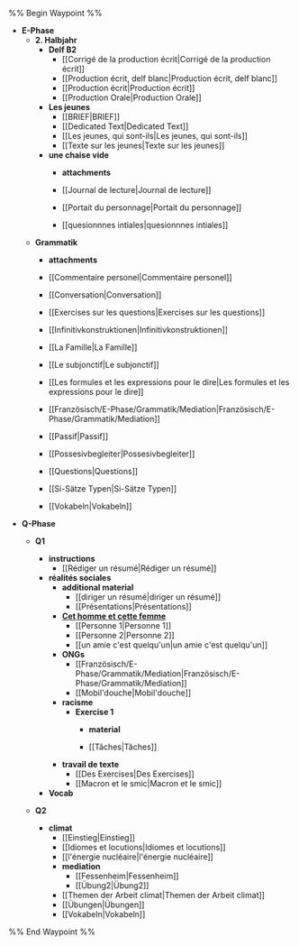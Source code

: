 %% Begin Waypoint %%
- **E-Phase**
	- **2. Halbjahr**
		- **Delf B2**
			- [[Corrigé de la production écrit|Corrigé de la production écrit]]
			- [[Production écrit, delf blanc|Production écrit, delf blanc]]
			- [[Production écrit|Production écrit]]
			- [[Production Orale|Production Orale]]
		- **Les jeunes**
			- [[BRIEF|BRIEF]]
			- [[Dedicated Text|Dedicated Text]]
			- [[Les jeunes, qui sont-ils|Les jeunes, qui sont-ils]]
			- [[Texte sur les jeunes|Texte sur les jeunes]]
		- **une chaise vide**
			- **attachments**

			- [[Journal de lecture|Journal de lecture]]
			- [[Portait du personnage|Portait du personnage]]
			- [[quesionnnes intiales|quesionnnes intiales]]
	- **Grammatik**
		- **attachments**

		- [[Commentaire personel|Commentaire personel]]
		- [[Conversation|Conversation]]
		- [[Exercises sur les questions|Exercises sur les questions]]
		- [[Infinitivkonstruktionen|Infinitivkonstruktionen]]
		- [[La Famille|La Famille]]
		- [[Le subjonctif|Le subjonctif]]
		- [[Les formules et les expressions pour le dire|Les formules et les expressions pour le dire]]
		- [[Französisch/E-Phase/Grammatik/Mediation|Französisch/E-Phase/Grammatik/Mediation]]
		- [[Passif|Passif]]
		- [[Possesivbegleiter|Possesivbegleiter]]
		- [[Questions|Questions]]
		- [[Si-Sätze Typen|Si-Sätze Typen]]
		- [[Vokabeln|Vokabeln]]
- **Q-Phase**
	- **Q1**
		- **instructions**
			- [[Rédiger un résumé|Rédiger un résumé]]
		- **réalités sociales**
			- **additional material**
				- [[diriger un résumé|diriger un résumé]]
				- [[Présentations|Présentations]]
			- **[Cet homme et cette femme](./Q-Phase/Q1/r%C3%A9alit%C3%A9s%20sociales/Cet%20homme%20et%20cette%20femme/Cet%20homme%20et%20cette%20femme.md)**
				- [[Personne 1|Personne 1]]
				- [[Personne 2|Personne 2]]
				- [[un amie c'est quelqu'un|un amie c'est quelqu'un]]
			- **ONGs**
				- [[Französisch/E-Phase/Grammatik/Mediation|Französisch/E-Phase/Grammatik/Mediation]]
				- [[Mobil'douche|Mobil'douche]]
			- **racisme**
				- **Exercise 1**
					- **material**

					- [[Tâches|Tâches]]
			- **travail de texte**
				- [[Des Exercises|Des Exercises]]
				- [[Macron et le smic|Macron et le smic]]
		- **Vocab**

	- **Q2**
		- **climat**
			- [[Einstieg|Einstieg]]
			- [[Idiomes et locutions|Idiomes et locutions]]
			- [[l'énergie nucléaire|l'énergie nucléaire]]
			- **mediation**
				- [[Fessenheim|Fessenheim]]
				- [[Übung2|Übung2]]
			- [[Themen der Arbeit climat|Themen der Arbeit climat]]
			- [[Übungen|Übungen]]
			- [[Vokabeln|Vokabeln]]

%% End Waypoint %%

